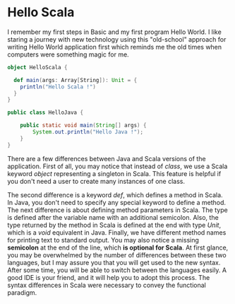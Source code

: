 # Hello Scala

I remember my first steps in Basic and my first program Hello World.
I like staring a journey with new technology using this "old-school" approach for writing  Hello World application first which reminds me the old times when computers were something magic for me.

```scala
object HelloScala {

  def main(args: Array[String]): Unit = {
    println("Hello Scala !")
  }
}
```

```java
public class HelloJava {

    public static void main(String[] args) {
        System.out.println("Hello Java !");
    }
}
```

There are a few differences between Java and Scala versions of the application.
First of all, you may notice that instead of _class_, we use a Scala keyword _object_ representing a singleton in Scala. This feature is helpful if you don't need a user to create many instances of one class.

The second difference is a keyword _def_, which defines a method in Scala. In Java, you don't need to specify any special keyword to define a method.
The next difference is about defining method parameters in Scala. The type is defined after the variable name with an additional semicolon. Also, the type returned by the method in Scala is defined at the end with type _Unit_, which is a _void_ equivalent in Java.
Finally, we have different method names for printing text to standard output. You may also notice a missing **semicolon** at the end of the line, which **is optional for Scala**.
At first glance, you may be overwhelmed by the number of differences between these two languages, but I may assure you that you will get used to the new syntax. After some time, you will be able to switch between the languages easily. A good IDE is your friend, and it will help you to adopt this process. The syntax differences in Scala were necessary to convey the functional paradigm.